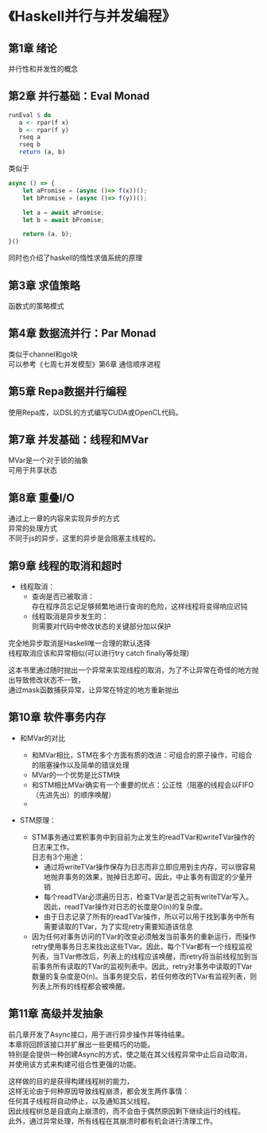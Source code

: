 # 《Haskell并行与并发编程》
## 第1章 绪论
并行性和并发性的概念


## 第2章 并行基础：Eval Monad
```haskell
runEval $ do
   a <- rpar(f x)
   b <- rpar(f y)
   rseq a
   rseq b
   return (a, b)
```
类似于
```javascript
async () => {
    let aPromise = (async ()=> f(x))();
    let bPromise = (async ()=> f(y))();

    let a = await aPromise;
    let b = await bPromise;

    return (a, b);
}()
```

同时也介绍了haskell的惰性求值系统的原理


## 第3章 求值策略
函数式的策略模式



## 第4章 数据流并行：Par Monad
类似于channel和go块<br>
可以参考《七周七并发模型》第6章 通信顺序进程



## 第5章 Repa数据并行编程
使用Repa库，以DSL的方式编写CUDA或OpenCL代码。



## 第7章 并发基础：线程和MVar
MVar是一个对于锁的抽象<br>
可用于共享状态



## 第8章 重叠I/O
通过上一章的内容来实现异步的方式<br>
异常的处理方式<br>
不同于js的异步，这里的异步是会阻塞主线程的。

## 第9章 线程的取消和超时
* 线程取消：
    * 查询是否已被取消：<br>
    存在程序员忘记足够频繁地进行查询的危险，这样线程将变得响应迟钝
    * 线程取消是异步发生的：<br>
    则需要对代码中修改状态的关键部分加以保护

完全地异步取消是Haskell唯一合理的默认选择<br>
线程取消应该和异常相似(可以进行try catch finally等处理)<br>

这本书里通过随时抛出一个异常来实现线程的取消，为了不让异常在奇怪的地方抛出导致修改状态不一致，<br>
通过mask函数捕获异常，让异常在特定的地方重新抛出

## 第10章 软件事务内存
* 和MVar的对比
    * 和MVar相比，STM在多个方面有质的改进：可组合的原子操作，可组合的阻塞操作以及简单的错误处理
    * MVar的一个优势是比STM快
    * 和STM相比MVar确实有一个重要的优点：公正性（阻塞的线程会以FIFO（先进先出）的顺序唤醒）
    * 

* STM原理：
    * STM事务通过累积事务中到目前为止发生的readTVar和writeTVar操作的日志来工作。<br>
    日志有3个用途：
        * 通过将writeTVar操作保存为日志而非立即应用到主内存，可以很容易地抛弃事务的效果，抛掉日志即可。因此，中止事务有固定的少量开销
        * 每个readTVar必须遍历日志，检查TVar是否之前有writeTVar写入。因此，readTVar操作对日志的长度是O(n)的复杂度。
        * 由于日志记录了所有的readTVar操作，所以可以用于找到事务中所有需要读取的TVar，为了实现retry需要知道该信息
    * 因为任何对事务访问的TVar的改变必须触发当前事务的重新运行，而操作retry使用事务日志来找出这些TVar。因此，每个TVar都有一个线程监视列表，当TVar修改后，列表上的线程应该唤醒，而retry将当前线程加到当前事务所有读取的TVar的监视列表中。因此，retry对事务中读取的TVar数量的复杂度是O(n)。当事务提交后，若任何修改的TVar有监视列表，则列表上所有的线程都会被唤醒。

## 第11章 高级并发抽象
前几章开发了Async接口，用于进行异步操作并等待结果。<br>
本章将回顾该接口并扩展出一些更精巧的功能。<br>
特别是会提供一种创建Async的方式，使之能在其父线程异常中止后自动取消，<br>
并使用该方式来构建可组合性更强的功能。

这样做的目的是获得构建线程树的能力，<br>
这样无论由于何种原因导致线程崩溃，都会发生两件事情：<br>
任何其子线程将自动停止，以及通知其父线程。<br>
因此线程树总是自底向上崩溃的，而不会由于偶然原因剩下继续运行的线程。<br>
此外，通过异常处理，所有线程在其崩溃时都有机会进行清理工作。
